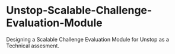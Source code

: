 # Unstop-Scalable-Challenge-Evaluation-Module
Designing a Scalable Challenge Evaluation Module for Unstop as a Technical assesment.

